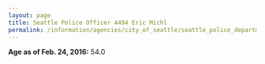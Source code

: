 ```yaml
---
layout: page
title: Seattle Police Officer 4494 Eric Michl
permalink: /information/agencies/city_of_seattle/seattle_police_department/copbook/4494/
---
```


**Age as of Feb. 24, 2016:** 54.0
